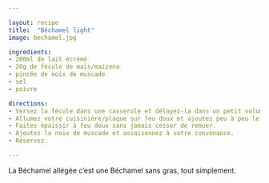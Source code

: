 ```yaml
---

layout: recipe
title:  "Béchamel light"
image: bechamel.jpg

ingredients:
- 200ml de lait écrémé
- 20g de fécule de maïs/maïzena
- pincée de noix de muscade
- sel
- poivre

directions:
- Versez la fécule dans une casserole et délayez-la dans un petit volume de lait écrémé froid.
- Allumez votre cuisinière/plaque sur feu doux et ajoutez peu à peu le reste de lait tout en mélangeant. 
- Faites épaissir à feu doux sans jamais cesser de remuer.
- Ajoutez la noix de muscade et assaisonnez à votre convenance. 
- Réservez. 

---
```


La Béchamel allégée c’est une Béchamel sans gras, tout simplement.